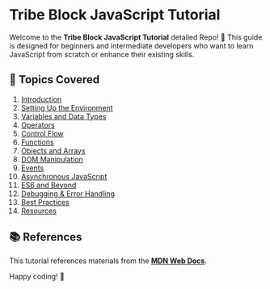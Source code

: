 # Tribe Block JavaScript Tutorial

Welcome to the **Tribe Block JavaScript Tutorial** detailed Repo! 🚀 This guide is designed for beginners and intermediate developers who want to learn JavaScript from scratch or enhance their existing skills.

## 📖 Topics Covered
1. [Introduction](introduction.md)
2. [Setting Up the Environment](setup_environment.md)
3. [Variables and Data Types](variables_and_data_types.md)
4. [Operators](operators.md)
5. [Control Flow](control_flow.md)
6. [Functions](functions.md)
7. [Objects and Arrays](objects_and_arrays.md)
8. [DOM Manipulation](dom_manipulation.md)
9. [Events](events.md)
10. [Asynchronous JavaScript](async_js.md)
11. [ES6 and Beyond](es6_and_beyond.md)
12. [Debugging & Error Handling](debugging_and_error_handling.md)
13. [Best Practices](best_practices.md)
14. [Resources](resources.md)

## 📚 References
This tutorial references materials from the **[MDN Web Docs](https://developer.mozilla.org/en-US/docs/Web/JavaScript)**.

Happy coding! 🎉
